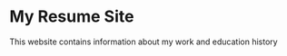 <h1>My Resume Site</h1>
<p>This website contains information about my work and education history</h1>
